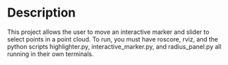 # Description
This project allows the user to move an interactive marker and slider to select points in a
point cloud. To run, you must have roscore, rviz, and the python scripts highlighter.py, 
interactive_marker.py, and radius_panel.py all running in their own terminals.